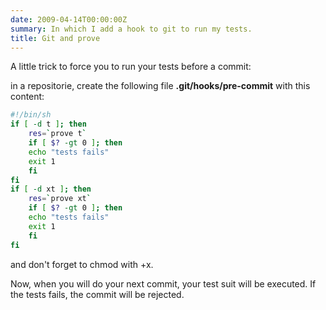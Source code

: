 ```yaml
---
date: 2009-04-14T00:00:00Z
summary: In which I add a hook to git to run my tests.
title: Git and prove
---
```


A little trick to force you to run your tests before a commit:

in a repositorie, create the following file **.git/hooks/pre-commit** with this content:

```sh
#!/bin/sh
if [ -d t ]; then
    res=`prove t`
    if [ $? -gt 0 ]; then
    echo "tests fails"
    exit 1
    fi
fi
if [ -d xt ]; then
    res=`prove xt`
    if [ $? -gt 0 ]; then
    echo "tests fails"
    exit 1
    fi
fi
```

and don't forget to chmod with +x.

Now, when you will do your next commit, your test suit will be executed. If the tests fails, the commit will be rejected.
